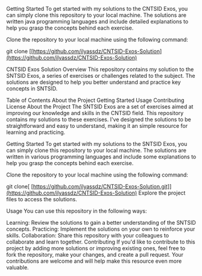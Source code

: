 Getting Started
To get started with my solutions to the CNTSID Exos, you can simply clone this repository to your local machine. The solutions are written java programming languages and include detailed explanations to help you grasp the concepts behind each exercise.


Clone the repository to your local machine using the following command:

git clone [[https://github.com/ilyassdz/CNTSID-Exos-Solution](https://github.com/ilyassdz/CNTSID-Exos-Solution)

CNTSID Exos Solution
Overview
This repository contains my solution to the SNTSID Exos, a series of exercises or challenges related to the subject. The solutions are designed to help you better understand and practice key concepts in SNTSID.

Table of Contents
About the Project
Getting Started
Usage
Contributing
License
About the Project
The SNTSID Exos are a set of exercises aimed at improving our knowledge and skills in the CNTSID field. This repository contains my solutions to these exercises. I've designed the solutions to be straightforward and easy to understand, making it an simple resource for learning and practicing.

Getting Started
To get started with my solutions to the SNTSID Exos, you can simply clone this repository to your local machine. The solutions are written in various programming languages and include some explanations to help you grasp the concepts behind each exercise.

Clone the repository to your local machine using the following command:

git clone[ [https://github.com/ilyassdz/CNTSID-Exos-Solution.git]](https://github.com/ilyassdz/CNTSID-Exos-Solution)
Explore the project files to access the solutions.

Usage
You can use this repository in the following ways:

Learning: Review the solutions to gain a better understanding of the SNTSID concepts.
Practicing: Implement the solutions on your own to reinforce your skills.
Collaboration: Share this repository with your colleagues to collaborate and learn together.
Contributing
If you'd like to contribute to this project by adding more solutions or improving existing ones, feel free to fork the repository, make your changes, and create a pull request. Your contributions are welcome and will help make this resource even more valuable.

